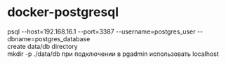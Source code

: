 # docker-postgresql <br/>
 psql --host=192.168.16.1 --port=3387 --username=postgres_user --dbname=postgres_database <br/>
 create data/db directory <br/>
mkdir -p ./data/db 
при подключении в pgadmin использовать localhost
